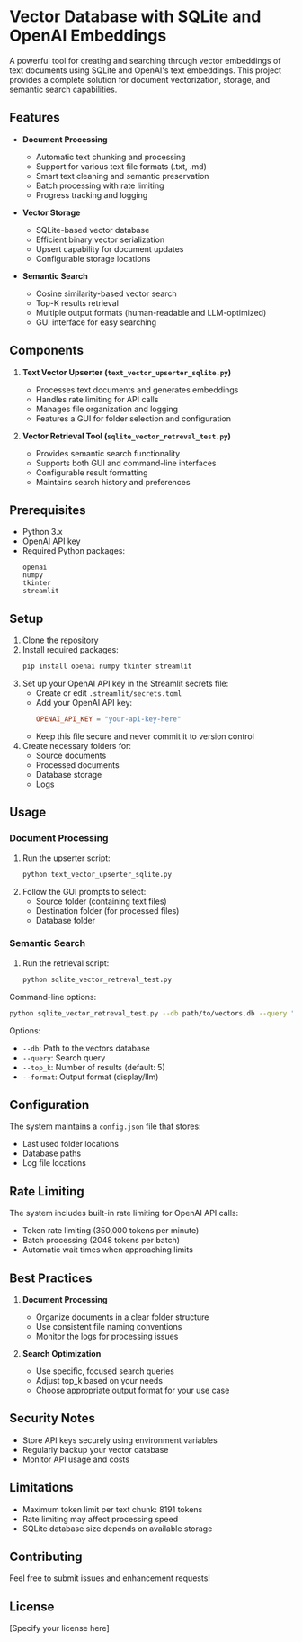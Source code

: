 # Vector Database with SQLite and OpenAI Embeddings

A powerful tool for creating and searching through vector embeddings of text documents using SQLite and OpenAI's text embeddings. This project provides a complete solution for document vectorization, storage, and semantic search capabilities.

## Features

- **Document Processing**
  - Automatic text chunking and processing
  - Support for various text file formats (.txt, .md)
  - Smart text cleaning and semantic preservation
  - Batch processing with rate limiting
  - Progress tracking and logging

- **Vector Storage**
  - SQLite-based vector database
  - Efficient binary vector serialization
  - Upsert capability for document updates
  - Configurable storage locations

- **Semantic Search**
  - Cosine similarity-based vector search
  - Top-K results retrieval
  - Multiple output formats (human-readable and LLM-optimized)
  - GUI interface for easy searching

## Components

1. **Text Vector Upserter (`text_vector_upserter_sqlite.py`)**
   - Processes text documents and generates embeddings
   - Handles rate limiting for API calls
   - Manages file organization and logging
   - Features a GUI for folder selection and configuration

2. **Vector Retrieval Tool (`sqlite_vector_retreval_test.py`)**
   - Provides semantic search functionality
   - Supports both GUI and command-line interfaces
   - Configurable result formatting
   - Maintains search history and preferences

## Prerequisites

- Python 3.x
- OpenAI API key
- Required Python packages:
  ```
  openai
  numpy
  tkinter
  streamlit
  ```

## Setup

1. Clone the repository
2. Install required packages:
   ```bash
   pip install openai numpy tkinter streamlit
   ```
3. Set up your OpenAI API key in the Streamlit secrets file:
   - Create or edit `.streamlit/secrets.toml`
   - Add your OpenAI API key:
     ```toml
     OPENAI_API_KEY = "your-api-key-here"
     ```
   - Keep this file secure and never commit it to version control
4. Create necessary folders for:
   - Source documents
   - Processed documents
   - Database storage
   - Logs

## Usage

### Document Processing

1. Run the upserter script:
   ```bash
   python text_vector_upserter_sqlite.py
   ```
2. Follow the GUI prompts to select:
   - Source folder (containing text files)
   - Destination folder (for processed files)
   - Database folder

### Semantic Search

1. Run the retrieval script:
   ```bash
   python sqlite_vector_retreval_test.py
   ```

Command-line options:
```bash
python sqlite_vector_retreval_test.py --db path/to/vectors.db --query "your search query" --top_k 5 --format display
```

Options:
- `--db`: Path to the vectors database
- `--query`: Search query
- `--top_k`: Number of results (default: 5)
- `--format`: Output format (display/llm)

## Configuration

The system maintains a `config.json` file that stores:
- Last used folder locations
- Database paths
- Log file locations

## Rate Limiting

The system includes built-in rate limiting for OpenAI API calls:
- Token rate limiting (350,000 tokens per minute)
- Batch processing (2048 tokens per batch)
- Automatic wait times when approaching limits

## Best Practices

1. **Document Processing**
   - Organize documents in a clear folder structure
   - Use consistent file naming conventions
   - Monitor the logs for processing issues

2. **Search Optimization**
   - Use specific, focused search queries
   - Adjust top_k based on your needs
   - Choose appropriate output format for your use case

## Security Notes

- Store API keys securely using environment variables
- Regularly backup your vector database
- Monitor API usage and costs

## Limitations

- Maximum token limit per text chunk: 8191 tokens
- Rate limiting may affect processing speed
- SQLite database size depends on available storage

## Contributing

Feel free to submit issues and enhancement requests!

## License

[Specify your license here] 